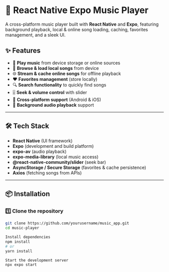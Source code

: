 # 🎵 React Native Expo Music Player

A cross-platform music player built with **React Native** and **Expo**, featuring background playback, local & online song loading, caching, favorites management, and a sleek UI.

## ✨ Features

- 🎼 **Play music** from device storage or online sources
- 📂 **Browse & load local songs** from device
- 🌐 **Stream & cache online songs** for offline playback
- ❤️ **Favorites management** (store locally)
- 🔍 **Search functionality** to quickly find songs
- 🎚 **Seek & volume control** with slider
- 📱 **Cross-platform support** (Android & iOS)
- 🌙 **Background audio playback** support

---

## 🛠 Tech Stack

- **React Native** (UI framework)
- **Expo** (development and build platform)
- **expo-av** (audio playback)
- **expo-media-library** (local music access)
- **@react-native-community/slider** (seek bar)
- **AsyncStorage / Secure Storage** (favorites & cache persistence)
- **Axios** (fetching songs from APIs)

---

## 📦 Installation

### 1️⃣ Clone the repository

```bash
git clone https://github.com/yourusername/music_app.git
cd music-player

Install dependencies
npm install
# or
yarn install

Start the development server
npx expo start


```
